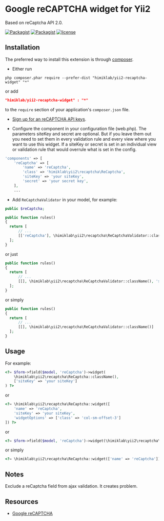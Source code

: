 Google reCAPTCHA widget for Yii2
================================
Based on reCaptcha API 2.0.

[![Packagist](https://img.shields.io/packagist/dt/doctrine/orm.svg)]() [![Packagist](https://img.shields.io/packagist/v/symfony/symfony.svg)]()  [![license](https://img.shields.io/github/license/mashape/apistatus.svg)]()

Installation
------------
The preferred way to install this extension is through [composer](http://getcomposer.org/download/).

* Either run

```
php composer.phar require --prefer-dist "himiklab/yii2-recaptcha-widget" "*"
```

or add

```json
"himiklab/yii2-recaptcha-widget" : "*"
```

to the `require` section of your application's `composer.json` file.

* [Sign up for an reCAPTCHA API keys](https://www.google.com/recaptcha/admin#createsite).

* Configure the component in your configuration file (web.php). The parameters siteKey and secret are optional.
But if you leave them out you need to set them in every validation rule and every view where you want to use this widget.
If a siteKey or secret is set in an individual view or validation rule that would overrule what is set in the config.

```php
'components' => [
    'reCaptcha' => [
        'name' => 'reCaptcha',
        'class' => 'himiklab\yii2\recaptcha\ReCaptcha',
        'siteKey' => 'your siteKey',
        'secret' => 'your secret key',
    ],
    ...
```

* Add `ReCaptchaValidator` in your model, for example:

```php
public $reCaptcha;

public function rules()
{
  return [
      // ...
      [['reCaptcha'], \himiklab\yii2\recaptcha\ReCaptchaValidator::className(), 'secret' => 'your secret key', 'uncheckedMessage' => 'Please confirm that you are not a bot.']
  ];
}
```

or just

```php
public function rules()
{
  return [
      // ...
      [[], \himiklab\yii2\recaptcha\ReCaptchaValidator::className(), 'secret' => 'your secret key']
  ];
}
```

or simply

```php
public function rules()
{
  return [
      // ...
      [[], \himiklab\yii2\recaptcha\ReCaptchaValidator::className()]
  ];
}
```

Usage
-----
For example:

```php
<?= $form->field($model, 'reCaptcha')->widget(
    \himiklab\yii2\recaptcha\ReCaptcha::className(),
    ['siteKey' => 'your siteKey']
) ?>
```

or

```php
<?= \himiklab\yii2\recaptcha\ReCaptcha::widget([
    'name' => 'reCaptcha',
    'siteKey' => 'your siteKey',
    'widgetOptions' => ['class' => 'col-sm-offset-3']
]) ?>
```

or

```php
<?= $form->field($model, 'reCaptcha')->widget(\himiklab\yii2\recaptcha\ReCaptcha::className()) ?>
```

or simply

```php
<?= \himiklab\yii2\recaptcha\ReCaptcha::widget(['name' => 'reCaptcha']) ?>
```

Notes
-----
Exclude a reCaptcha field from ajax validation. It creates problem.

Resources
---------
* [Google reCAPTCHA](https://developers.google.com/recaptcha)
